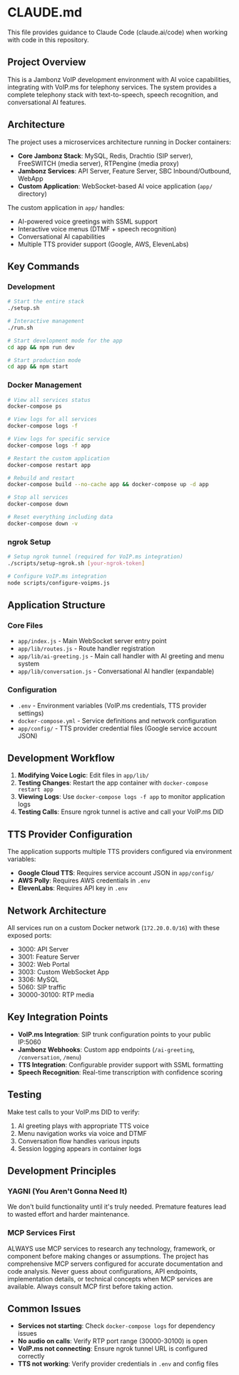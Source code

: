 # CLAUDE.md

This file provides guidance to Claude Code (claude.ai/code) when working with code in this repository.

## Project Overview

This is a Jambonz VoIP development environment with AI voice capabilities, integrating with VoIP.ms for telephony services. The system provides a complete telephony stack with text-to-speech, speech recognition, and conversational AI features.

## Architecture

The project uses a microservices architecture running in Docker containers:

- **Core Jambonz Stack**: MySQL, Redis, Drachtio (SIP server), FreeSWITCH (media server), RTPengine (media proxy)
- **Jambonz Services**: API Server, Feature Server, SBC Inbound/Outbound, WebApp
- **Custom Application**: WebSocket-based AI voice application (`app/` directory)

The custom application in `app/` handles:
- AI-powered voice greetings with SSML support
- Interactive voice menus (DTMF + speech recognition)
- Conversational AI capabilities
- Multiple TTS provider support (Google, AWS, ElevenLabs)

## Key Commands

### Development
```bash
# Start the entire stack
./setup.sh

# Interactive management
./run.sh

# Start development mode for the app
cd app && npm run dev

# Start production mode
cd app && npm start
```

### Docker Management
```bash
# View all services status
docker-compose ps

# View logs for all services
docker-compose logs -f

# View logs for specific service
docker-compose logs -f app

# Restart the custom application
docker-compose restart app

# Rebuild and restart
docker-compose build --no-cache app && docker-compose up -d app

# Stop all services
docker-compose down

# Reset everything including data
docker-compose down -v
```

### ngrok Setup
```bash
# Setup ngrok tunnel (required for VoIP.ms integration)
./scripts/setup-ngrok.sh [your-ngrok-token]

# Configure VoIP.ms integration
node scripts/configure-voipms.js
```

## Application Structure

### Core Files
- `app/index.js` - Main WebSocket server entry point
- `app/lib/routes.js` - Route handler registration
- `app/lib/ai-greeting.js` - Main call handler with AI greeting and menu system
- `app/lib/conversation.js` - Conversational AI handler (expandable)

### Configuration
- `.env` - Environment variables (VoIP.ms credentials, TTS provider settings)
- `docker-compose.yml` - Service definitions and network configuration
- `app/config/` - TTS provider credential files (Google service account JSON)

## Development Workflow

1. **Modifying Voice Logic**: Edit files in `app/lib/`
2. **Testing Changes**: Restart the app container with `docker-compose restart app`
3. **Viewing Logs**: Use `docker-compose logs -f app` to monitor application logs
4. **Testing Calls**: Ensure ngrok tunnel is active and call your VoIP.ms DID

## TTS Provider Configuration

The application supports multiple TTS providers configured via environment variables:
- **Google Cloud TTS**: Requires service account JSON in `app/config/`
- **AWS Polly**: Requires AWS credentials in `.env`
- **ElevenLabs**: Requires API key in `.env`

## Network Architecture

All services run on a custom Docker network (`172.20.0.0/16`) with these exposed ports:
- 3000: API Server
- 3001: Feature Server
- 3002: Web Portal
- 3003: Custom WebSocket App
- 3306: MySQL
- 5060: SIP traffic
- 30000-30100: RTP media

## Key Integration Points

- **VoIP.ms Integration**: SIP trunk configuration points to your public IP:5060
- **Jambonz Webhooks**: Custom app endpoints (`/ai-greeting`, `/conversation`, `/menu`)
- **TTS Integration**: Configurable provider support with SSML formatting
- **Speech Recognition**: Real-time transcription with confidence scoring

## Testing

Make test calls to your VoIP.ms DID to verify:
1. AI greeting plays with appropriate TTS voice
2. Menu navigation works via voice and DTMF
3. Conversation flow handles various inputs
4. Session logging appears in container logs

## Development Principles

### YAGNI (You Aren't Gonna Need It)
We don't build functionality until it's truly needed. Premature features lead to wasted effort and harder maintenance.

### MCP Services First
ALWAYS use MCP services to research any technology, framework, or component before making changes or assumptions. The project has comprehensive MCP servers configured for accurate documentation and code analysis. Never guess about configurations, API endpoints, implementation details, or technical concepts when MCP services are available. Always consult MCP first before taking action.

## Common Issues

- **Services not starting**: Check `docker-compose logs` for dependency issues
- **No audio on calls**: Verify RTP port range (30000-30100) is open
- **VoIP.ms not connecting**: Ensure ngrok tunnel URL is configured correctly
- **TTS not working**: Verify provider credentials in `.env` and config files